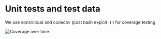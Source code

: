 # Unit tests and test data

We use sonarcloud and codecov (post bash exploit :) ) for coverage testing.

![Coverage over time](https://codecov.io/gh/EC-DIGIT-CSIRC/credentialLeakDB/branch/main/graphs/commits.svg)

